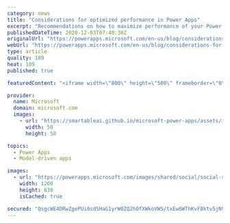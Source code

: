 ```yaml
---
category: news
title: "Considerations for optimized performance in Power Apps"
excerpt: "Recommendations on how to maximize performance of your Power Apps "
publishedDateTime: 2020-12-03T07:40:36Z
originalUrl: "https://powerapps.microsoft.com/en-us/blog/considerations-for-optimized-performance-in-power-apps/"
webUrl: "https://powerapps.microsoft.com/en-us/blog/considerations-for-optimized-performance-in-power-apps/"
type: article
quality: 189
heat: 189
published: true

featuredContent: "<iframe width=\"800\" height=\"500\" frameborder=\"0\" src=\"https://www.youtube.com/embed/jcKoqC9Vfmo\" allow=\"accelerometer; autoplay; encrypted-media; gyroscope; picture-in-picture\" allowfullscreen></iframe>"

provider:
  name: Microsoft
  domain: microsoft.com
  images:
    - url: "https://smartableai.github.io/microsoft-power-apps/assets/images/organizations/microsoft.com-50x50.jpg"
      width: 50
      height: 50

topics:
  - Power Apps
  - Model-driven apps

images:
  - url: "https://powerapps.microsoft.com/images/shared/social/social-share-post-ignite.png"
    width: 1200
    height: 630
    isCached: true

secured: "QsgcWE4DRwZgePUi0sdSHaG1yrW0ZQ2hOfXWkoVWS/txEw6WThKvF8ktv5jN9+kPNLyjnlrB1YH0JOqfR67dvmseoWUSaWCluUUvockvnCrO53rwNwek1q/zkZsURxI6kVVIJol1xFwrxKbt07GgOS63c493iy4DyP27mKlvi6xpK4PwUF/MALwdyMgectk2Jj4wPAGxBVuh1lKqfX/QKtGKF9SAxY8WM4ARHZ2m5Q9KfmsGE0Gb6w1yqoO1+VpzjYfi7TPi3yCQ2g/lHcmD30iZWkmu7e4BKsK09oHfqdB9+HEHvKW46FLaQssuknA/dZK5yPheOBS04ULluMmlwINhHGTHqZzk7fGJD9vxVRX/vgH8FaXDrVw1gmM8LxgqFmRV9AOWC//IcinyE0FAbPFCEBystxk981JgHls9y5IKXqFWTdDjbhelD2ZNFWtFeA1ZrmiyGFJqZIdkRvam0w==;Do9P67KPH/ZzvQpdxLaNkQ=="
---
```


